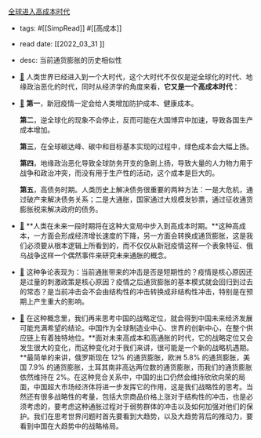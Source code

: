 [全球进入高成本时代](https://mp.weixin.qq.com/s/ARLCL3ZOSaFY3PyYU7pdgQ)

- tags: #[[SimpRead]] #[[高成本]]
- read date: [[2022_03_31  ]]
- desc: 当前通货膨胀的历史相似性
- [📌](<http://localhost:7026/pdf/全球进入高成本时代#id=1648711508239>)  人类世界已经进入到一个大时代，这个大时代不仅仅是逆全球化的时代、地缘政治恶化的时代，同时从经济学的角度来看，**它又是一个高成本时代**：
- [📌](<http://localhost:7026/pdf/全球进入高成本时代#id=1648711540136>)  **第一**，新冠疫情一定会给人类增加防护成本、健康成本。
  
  **第二**，逆全球化的现象不会停止，反而可能在大国博弈中加速，导致各国生产成本增加。
  
  **第三**，在全球碳达峰、碳中和目标基本实现的过程中，绿色成本会大幅上扬。
  
  **第四**，地缘政治恶化导致全球防务开支的急剧上扬，导致大量的人力物力用于战争和政治冲突，而没有用于生产性的活动，这个成本是巨大的。
  
  **第五**，高债务时期。人类历史上解决债务很重要的两种方法：一是大危机，通过破产来解决债务关系；二是大通胀，国家通过大规模发钞票，通过征收通货膨胀税来解决政府的债务。
- [📌](<http://localhost:7026/pdf/全球进入高成本时代#id=1648711907332>)  **人类在未来一段时期将在这种大变局中步入到高成本时期。**这种高成本，一方面会形成经济增长速度的下降，另一方面会转换成通货膨胀，这是我们必须要从根本逻辑上所看到的，而不仅仅从新冠疫情这样一个表象特征、俄乌战争这样一个偶然事件来研究未来通胀的概念。
- [📌](<http://localhost:7026/pdf/全球进入高成本时代#id=1648712069729>)  这种争论表现为：当前通胀带来的冲击是否是短期性的？疫情是核心原因还是过量的刺激政策是核心原因？疫情之后通货膨胀的基本模式就会回归到过去的常态？是当前冲击会不会由结构性的冲击转换成非结构性冲击，特别是在预期上产生重大的影响。
- [📌](<http://localhost:7026/pdf/全球进入高成本时代#id=1648712415728>)  在这种概念里，我们再来思考中国的战略定位，就会得到中国未来经济发展可能充满希望的结论。中国作为全球制造业中心、世界的创新中心，在整个供应链上有着独特地位。**面对未来高成本和高通胀的时代，它的战略定位又会发生很大的变化，而这种变化对于我们来讲，很可能是一个新的战略机遇期。**最简单的来讲，俄罗斯现在 12% 的通货膨胀，欧洲 5.8% 的通货膨胀，美国 7.9% 的通货膨胀，土耳其南非高达两位数的通货膨胀，而我们的通货膨胀依然维持在 2%。在这种竞合关系中，中国的出口仍然会维持欣欣向荣的局面，中国超大市场经济体将进一步发挥它的作用，这是我们战略性的思考。当然还有很多战略性的考量，包括大宗商品价格上涨对于结构性的冲击，也是必须考虑的，要考虑这种通胀过程对于弱势群体的冲击以及如何加强对他们的保护。我们在思考世界问题时首先要看到大趋势，以及大趋势背后的推动力，要看到中国在大趋势中的战略格局。